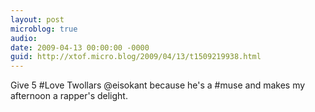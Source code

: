```yaml
---
layout: post
microblog: true
audio: 
date: 2009-04-13 00:00:00 -0000
guid: http://xtof.micro.blog/2009/04/13/t1509219938.html
---
```

Give 5 #Love Twollars @eisokant because he's a #muse and makes my afternoon a rapper's delight.
